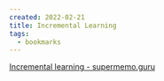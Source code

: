 ```yaml
---
created: 2022-02-21
title: Incremental Learning
tags:
  - bookmarks
---
```


[Incremental learning - supermemo.guru](https://supermemo.guru/wiki/Incremental_learning)
